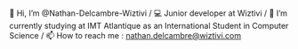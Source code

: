 👋 Hi, I’m @Nathan-Delcambre-Wiztivi / 
💻 Junior developer at Wiztivi / 
📖 I’m currently studying at IMT Atlantique as an International Student in Computer Science / 
📫 How to reach me : nathan.delcambre@wiztivi.com
